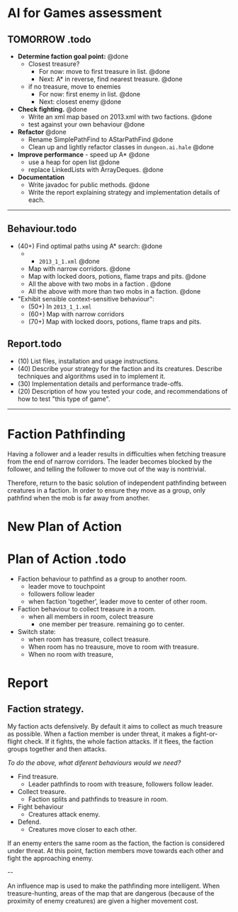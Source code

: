# AI for Games assessment

## TOMORROW .todo

* **Determine faction goal point:** @done
	* Closest treasure?
		* For now: move to first treasure in list. @done
		* Next: A* in reverse, find nearest treasure. @done
	* if no treasure, move to enemies
		* For now: first enemy in list. @done
		* Next: closest enemy @done
* **Check fighting.** @done
	* Write an xml map based on 2013.xml with two factions. @done
	* test against your own behaviour @done
* **Refactor** @done
	* Rename SimplePathFind to AStarPathFind @done
	* Clean up and lightly refactor classes in `dungeon.ai.hale` @done
* **Improve performance** - speed up A* @done
	* use a heap for open list @done
	* replace LinkedLists with ArrayDeques. @done
* **Documentation**
	* Write javadoc for public methods. @done
	* Write the report explaining strategy and implementation details of each.

---



## Behaviour.todo
* (40+) Find optimal paths using A* search: @done
	* * `2013_1_1.xml` @done
	* Map with narrow corridors. @done
	* Map with locked doors, potions, flame traps and pits. @done
	* All the above with two mobs in a faction . @done
	* All the above with more than two mobs in a faction. @done
* "Exhibit sensible context-sensitive behaviour":
	* (50+) In `2013_1_1.xml`
	* (60+) Map with narrow corridors
	* (70+) Map with locked doors, potions, flame traps and pits.

## Report.todo
* (10) List files, installation and usage instructions.
* (40) Describe your strategy for the faction and its creatures. Describe techniques and algorithms used in to implement it.
* (30) Implementation details and performance trade-offs.
* (20) Description of how you tested your code, and recommendations of how to test "this type of game". 

---



# Faction Pathfinding
Having a follower and a leader results in difficulties when fetching treasure from the end of narrow corridors.  The leader becomes blocked by the follower, and telling the follower to move out of the way is nontrivial.

Therefore, return to the basic solution of independent pathfinding between creatures in a faction.  In order to ensure they move as a group, only pathfind when the mob is far away from another.


# New Plan of Action



# Plan of Action .todo
* Faction behaviour to pathfind as a group to another room.
	* leader move to touchpoint
	* followers follow leader
	* when faction 'together', leader move to center of other room.
* Faction behaviour to collect treasure in a room.
	* when all members in room, colect treasure
		* one member per treasure.  remaining go to center.
* Switch state: 
	* when room has treasure, collect treasure.
	* When room has no treausure, move to room with treasure.
	* When no room with treasure, 

# Report

## Faction strategy.

My faction acts defensively.  By default it aims to collect as much treasure as possible.  When a faction member is under threat, it makes a fight-or-flight check.  If it fights, the whole faction attacks.  If it flees, the faction groups together and then attacks.

*To do the above, what diferent behaviours would we need?*

* Find treasure.
	* Leader pathfinds to room with treasure, followers follow leader.
* Collect treasure.
	* Faction splits and pathfinds to treasure in room.
* Fight behaviour
	* Creatures attack enemy.
* Defend.
	* Creatures move closer to each other.
	

If an enemy enters the same room as the faction, the faction is considered under threat.  At this point, faction members move towards each other and fight the approaching enemy.

--

An influence map is used to make the pathfinding more intelligent.  When treasure-hunting, areas of the map that are dangerous (because of the proximity of enemy creatures) are given a higher movement cost.

